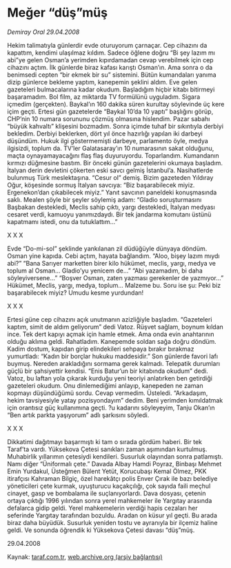# Meğer “düş”müş

*Demiray Oral 29.04.2008*

<div class="yazi">Hekim talimatıyla günlerdir evde oturuyorum çarnaçar. Cep cihazını da kapattım, kendimi ulaşılmaz kıldım. Sadece öğlene doğru “Bi şey lazım mı abi”ye gelen Osman’a yerimden kıpırdamadan cevap verebilmek için cep cihazını açtım. İlk günlerde biraz kafası karıştı Osman’ın. Ama sonra o da benimsedi cepten “bir ekmek bir su” sistemini. 
Bütün kumandaları yanıma dizip günlerce bekleme yaptım, kanepemin şeklini aldım. Eve gelen gazeteleri bulmacalarına kadar okudum. Başladığım hiçbir kitabı bitirmeyi başaramadım. Bol film, az miktarda TV formülünü uyguladım. Sigara içmedim (gerçekten). 
Baykal’ın 160 dakika süren kurultay söylevinde üç kere içim geçti. Ertesi gün gazetelerde “Baykal 10’da 10 yaptı” başlığını görüp, CHP’nin 10 numara sorununu çözmüş olmasına hislendim. Pazar sabahı “büyük kahvaltı” klişesini bozmadım. Sonra içimde tuhaf bir sıkıntıyla derbiyi bekledim. Derbiyi beklerken, dört yıl önce hazırlığı yapılan iki darbeyi düşündüm. Hukuk ilgi göstermemişti darbeye, parlamento öyle, medya ilgisizdi, toplum da. TV’ler Galatasaray’ın 10 numarasının sakat olduğunu, maçta oynayamayacağını flaş flaş duyuruyordu. Toparlandım. Kumandanın kırmızı düğmesine bastım.
Bir önceki günün gazetelerini okumaya başladım. İtalyan derin devletini çökerten eski savcı gelmiş İstanbul’a. Nasihatlerde bulunmuş Türk meslektaşına. “Cesur ol” demiş. 
Bizim gazeteden Yıldıray Oğur, köşesinde sormuş İtalyan savcıya: “Biz başarabilecek miyiz. Ergenekon’dan çıkabilecek miyiz.” Yanıt savcının paneldeki konuşmasında saklı. Mealen şöyle bir şeyler söylemiş adam: “Gladio soruşturmasını Başbakan destekledi, Meclis sahip çıktı, yargı destekledi, İtalyan medyası cesaret verdi, kamuoyu yanımızdaydı. Bir tek jandarma komutanı üstünü kapatmamı istedi, onu da tutuklattım...” 

X X X

Evde “Do-mi-sol” şeklinde yankılanan zil düdüğüyle dünyaya döndüm. Osman yine kapıda. Cebi açtım, hayata bağlandım.
“Aloo, bişey lazım mıydı abi?”
“Bana Sarıyer marketten birer kilo hükümet, meclis, yargı, medya ve toplum al Osman... Gladio’yu yenicem de...” 
“Abi yazamadım, bi daha söyleyiversene...”
“Boşver Osman, zaten yazması gerekenler de yazmıyor...”
Hükümet, Meclis, yargı, medya, toplum... 
Malzeme bu.
Soru ise şu: Peki biz başarabilecek miyiz? 
Umudu kesme yurdundan!

X X X

Ertesi güne cep cihazını açık unutmanın azizliğiyle başladım. 
“Gazeteleri kaptım, simit de aldım geliyorum” dedi Vatoz. Rüşvet sağlam, boynum kıldan ince. Tek dert kapıyı açmak için hamle etmek. Ama onda evin anahtarının olduğu aklıma geldi. Rahatladım. Kanepemde soldan sağa doğru döndüm. 
Kadim dostum, kapıdan girip elindekileri sehpaya bırakır bırakmaz yumurtladı: “Kadın bir borçlar hukuku maddesidir.” Son günlerde favori lafı buymuş. Nereden arakladığını sormama gerek kalmadı. Telepatik durumları güçlü bir şahsiyettir kendisi. “Enis Batur’un bir kitabında okudum” dedi. Vatoz, bu laftan yola çıkarak kurduğu yeni teoriyi anlatırken ben getirdiği gazeteleri okudum. Onu dinlemediğimi anlayıp, kanepeden ne zaman kopmayı düşündüğümü sordu. Cevap vermedim. Üsteledi. “Arkadaşım, hekim tavsiyesiyle yatay pozisyondayım” dedim. Beni yerimden kımıldatmak için orantısız güç kullanımına geçti. ?u kadarını söyleyeyim, Tanju Okan’ın “Ben artık parkta yaşıyorum” adlı şarkısını söyledi.

X X X

Dikkatimi dağıtmayı başarmıştı ki tam o sırada gördüm haberi. Bir tek Taraf’ta vardı. Yüksekova Çetesi sanıkları zaman aşımından kurtulmuş. Muhabirlik yıllarımın çetesiydi kendileri. Susurluk olayından sonra patlamıştı. Namı diğer “Üniformalı çete.” 
Davada Albay Hamdi Poyraz, Binbaşı Mehmet Emin Yurdakul, Üsteğmen Bülent Yetüt, Korucubaşı Kemal Ölmez, PKK itirafçısı Kahraman Bilgiç, özel harekâtçı polis Enver Çırak ile bazı belediye yöneticileri çete kurmak, uyuşturucu kaçakçılığı, çok sayıda faili meçhul cinayet, gasp ve bombalama ile suçlanıyorlardı. 
Dava dosyası, çetenin ortaya çıktığı 1996 yılından sonra yerel mahkemeler ile Yargıtay arasında defalarca gidip geldi. Yerel mahkemelerin verdiği hapis cezaları her seferinde Yargıtay tarafından bozuldu.
Aradan on küsur yıl geçti. Bu arada biraz daha büyüdük. Susurluk yeniden tostu ve ayranıyla bir ilçemiz haline geldi.
Ve sonunda öğrendik ki Yüksekova Çetesi davası “düş”müş. 

29.04.2008</div>

Kaynak: [taraf.com.tr](m), [web.archive.org (arşiv bağlantısı)](http://web.archive.org/web/20101201092320/http://taraf.com.tr/demiray-oral/makale-meger-dusmus.htm)
